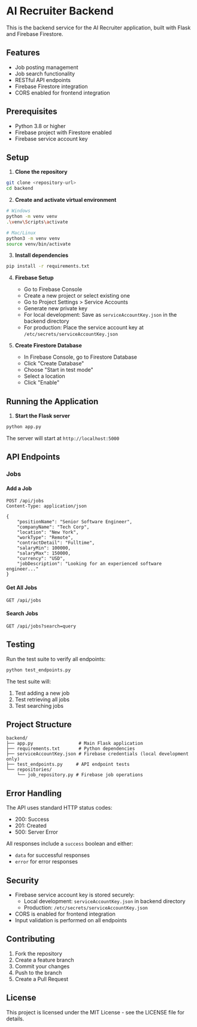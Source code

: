 # AI Recruiter Backend

This is the backend service for the AI Recruiter application, built with Flask and Firebase Firestore.

## Features

- Job posting management
- Job search functionality
- RESTful API endpoints
- Firebase Firestore integration
- CORS enabled for frontend integration

## Prerequisites

- Python 3.8 or higher
- Firebase project with Firestore enabled
- Firebase service account key

## Setup

1. **Clone the repository**
```bash
git clone <repository-url>
cd backend
```

2. **Create and activate virtual environment**
```bash
# Windows
python -m venv venv
.\venv\Scripts\activate

# Mac/Linux
python3 -m venv venv
source venv/bin/activate
```

3. **Install dependencies**
```bash
pip install -r requirements.txt
```

4. **Firebase Setup**
   - Go to Firebase Console
   - Create a new project or select existing one
   - Go to Project Settings > Service Accounts
   - Generate new private key
   - For local development: Save as `serviceAccountKey.json` in the backend directory
   - For production: Place the service account key at `/etc/secrets/serviceAccountKey.json`

5. **Create Firestore Database**
   - In Firebase Console, go to Firestore Database
   - Click "Create Database"
   - Choose "Start in test mode"
   - Select a location
   - Click "Enable"

## Running the Application

1. **Start the Flask server**
```bash
python app.py
```
The server will start at `http://localhost:5000`

## API Endpoints

### Jobs

#### Add a Job
```http
POST /api/jobs
Content-Type: application/json

{
    "positionName": "Senior Software Engineer",
    "companyName": "Tech Corp",
    "location": "New York",
    "workType": "Remote",
    "contractDetail": "Fulltime",
    "salaryMin": 100000,
    "salaryMax": 150000,
    "currency": "USD",
    "jobDescription": "Looking for an experienced software engineer..."
}
```

#### Get All Jobs
```http
GET /api/jobs
```

#### Search Jobs
```http
GET /api/jobs?search=query
```

## Testing

Run the test suite to verify all endpoints:
```bash
python test_endpoints.py
```

The test suite will:
1. Test adding a new job
2. Test retrieving all jobs
3. Test searching jobs

## Project Structure

```
backend/
├── app.py                 # Main Flask application
├── requirements.txt       # Python dependencies
├── serviceAccountKey.json # Firebase credentials (local development only)
├── test_endpoints.py     # API endpoint tests
└── repositories/
    └── job_repository.py # Firebase job operations
```

## Error Handling

The API uses standard HTTP status codes:
- 200: Success
- 201: Created
- 500: Server Error

All responses include a `success` boolean and either:
- `data` for successful responses
- `error` for error responses

## Security

- Firebase service account key is stored securely:
  - Local development: `serviceAccountKey.json` in backend directory
  - Production: `/etc/secrets/serviceAccountKey.json`
- CORS is enabled for frontend integration
- Input validation is performed on all endpoints

## Contributing

1. Fork the repository
2. Create a feature branch
3. Commit your changes
4. Push to the branch
5. Create a Pull Request

## License

This project is licensed under the MIT License - see the LICENSE file for details. 